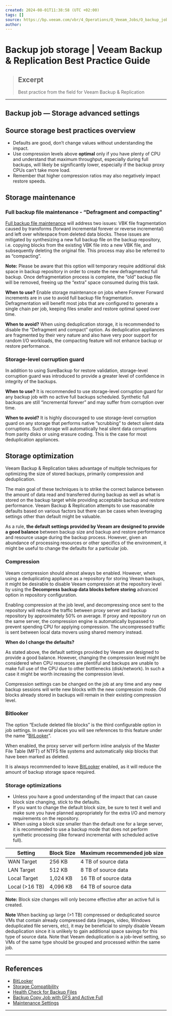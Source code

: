 ```yaml
---
created: 2024-08-01T11:38:58 (UTC +02:00)
tags: []
source: https://bp.veeam.com/vbr/4_Operations/O_Veeam_Jobs/O_backup_jobs/backup_job_storage.html
author: 
---
```


# Backup job storage | Veeam Backup & Replication Best Practice Guide

> ## Excerpt
> Best practice from the field for Veeam Backup & Replication

---
## [](https://bp.veeam.com/vbr/4_Operations/O_Veeam_Jobs/O_backup_jobs/backup_job_storage.html#backup-job--storage-advanced-settings)Backup job — Storage advanced settings

## [](https://bp.veeam.com/vbr/4_Operations/O_Veeam_Jobs/O_backup_jobs/backup_job_storage.html#source-storage-best-practices-overview)Source storage best practices overview

-   Defaults are good, don’t change values without understanding the impact.
-   Use compression levels above **optimal** only if you have plenty of CPU and understand that maximum throughput, especially during full backups, will likely be significantly lower, especially if the backup proxy CPUs can’t take more load.
-   Remember that higher compression ratios may also negatively impact restore speeds.

## [](https://bp.veeam.com/vbr/4_Operations/O_Veeam_Jobs/O_backup_jobs/backup_job_storage.html#storage-maintenance)Storage maintenance

### [](https://bp.veeam.com/vbr/4_Operations/O_Veeam_Jobs/O_backup_jobs/backup_job_storage.html#full-backup-file-maintenance---defragment-and-compacting)Full backup file maintenance - “Defragment and compacting”

[Full backup file maintenance](https://helpcenter.veeam.com/docs/backup/vsphere/backup_job_advanced_maintenance_vm.html) will address two issues: VBK file fragmentation caused by transforms (forward incremental forever or reverse incremental) and left over whitespace from deleted data blocks. These issues are mitigated by synthesizing a new full backup file on the backup repository, i.e. copying blocks from the existing VBK file into a new VBK file, and subsequently deleting the original file. This process may also be referred to as “compacting”.

**Note:** Please be aware that this option will temporary require additional disk space in backup repository in order to create the new defragmented full backup. Once defragmentation process is complete, the “old” backup file will be removed, freeing up the “extra” space consumed during this task.

**When to use?** Enable storage maintenance on jobs where Forever Forward increments are in use to avoid full backup file fragmentation. Defragmentation will benefit most jobs that are configured to generate a single chain per job, keeping files smaller and restore optimal speed over time.

**When to avoid?** When using deduplication storage, it is recommended to disable the “Defragment and compact” option. As deduplication appliances are fragmented by their very nature and also have very poor support for random I/O workloads, the compacting feature will not enhance backup or restore performance.

### [](https://bp.veeam.com/vbr/4_Operations/O_Veeam_Jobs/O_backup_jobs/backup_job_storage.html#storage-level-corruption-guard)Storage-level corruption guard

In addition to using SureBackup for restore validation, storage-level corruption guard was introduced to provide a greater level of confidence in integrity of the backups.

**When to use?** It is recommended to use storage-level corruption guard for any backup job with no active full backups scheduled. Synthetic full backups are still “incremental forever” and may suffer from corruption over time.

**When to avoid?** It is highly discouraged to use storage-level corruption guard on any storage that performs native “scrubbing” to detect silent data corruptions. Such storage will automatically heal silent data corruptions from parity disks or using erasure coding. This is the case for most deduplication appliances.

## [](https://bp.veeam.com/vbr/4_Operations/O_Veeam_Jobs/O_backup_jobs/backup_job_storage.html#storage-optimization)Storage optimization

Veeam Backup & Replication takes advantage of multiple techniques for optimizing the size of stored backups, primarily compression and deduplication.

The main goal of these techniques is to strike the correct balance between the amount of data read and transferred during backup as well as what is stored on the backup target while providing acceptable backup and restore performance. Veeam Backup & Replication attempts to use reasonable defaults based on various factors but there can be cases when leveraging settings other than default might be valuable.

As a rule, **the default settings provided by Veeam are designed to provide a good balance** between backup size and backup and restore performance and resource usage during the backup process. However, given an abundance of processing resources or other specifics of the environment, it might be useful to change the defaults for a particular job.

### [](https://bp.veeam.com/vbr/4_Operations/O_Veeam_Jobs/O_backup_jobs/backup_job_storage.html#compression)Compression

Veeam compression should almost always be enabled. However, when using a deduplicating appliance as a repository for storing Veeam backups, it might be desirable to disable Veeam compression at the repository level by using the **Decompress backup data blocks before storing** advanced option in repository configuration.

Enabling compression at the job level, and decompressing once sent to the repository will reduce the traffic between proxy server and backup repository by approximately 50% on average. If proxy and repository run on the same server, the compression engine is automatically bypassed to prevent spending CPU for applying compression. The uncompressed traffic is sent between local data movers using shared memory instead.

**When do I change the defaults?**

As stated above, the default settings provided by Veeam are designed to provide a good balance. However, changing the compression level might be considered when CPU resources are plentiful and backups are unable to make full use of the CPU due to other bottlenecks (disk/network). In such a case it might be worth increasing the compression level.

Compression settings can be changed on the job at any time and any new backup sessions will write new blocks with the new compression mode. Old blocks already stored in backups will remain in their existing compression level.

### [](https://bp.veeam.com/vbr/4_Operations/O_Veeam_Jobs/O_backup_jobs/backup_job_storage.html#bitlooker)Bitlooker

The option “Exclude deleted file blocks” is the third configurable option in job settings. In several places you will see references to this feature under the name “[BitLooker](https://helpcenter.veeam.com/docs/backup/vsphere/dirty_blocks.html)”.

When enabled, the proxy server will perform inline analysis of the Master File Table (MFT) of NTFS file systems and automatically skip blocks that have been marked as deleted.

It is always recommended to leave [BitLooker](https://helpcenter.veeam.com/docs/backup/vsphere/dirty_blocks.html) enabled, as it will reduce the amount of backup storage space required.

### [](https://bp.veeam.com/vbr/4_Operations/O_Veeam_Jobs/O_backup_jobs/backup_job_storage.html#storage-optimizations)Storage optimizations

-   Unless you have a good understanding of the impact that can cause block size changing, stick to the defaults.
-   If you want to change the default block size, be sure to test it well and make sure you have planned appropriately for the extra I/O and memory requirements on the repository.
-   When using a block size smaller than the default one for a large server, it is recommended to use a backup mode that does not perform synthetic processing (like forward incremental with scheduled active full).

| Setting | Block Size | Maximum recommended job size |
| --- | --- | --- |
| WAN Target | 256 KB | 4 TB of source data |
| LAN Target | 512 KB | 8 TB of source data |
| Local Target | 1,024 KB | 16 TB of source data |
| Local (>16 TB) | 4,096 KB | 64 TB of source data |

**Note:** Block size changes will only become effective after an active full is created.

**Note** When backing up large (>1 TB) compressed or deduplicated source VMs that contain already compressed data (images, video, Windows deduplicated file servers, etc), it may be beneficial to simply disable Veeam deduplication since it is unlikely to gain additional space savings for this type of source data. Note that Veeam deduplication is a job-level setting, so VMs of the same type should be grouped and processed within the same job.

___

## [](https://bp.veeam.com/vbr/4_Operations/O_Veeam_Jobs/O_backup_jobs/backup_job_storage.html#references)References

-   [BitLooker](https://helpcenter.veeam.com/docs/backup/vsphere/dirty_blocks.html)
-   [Storage Compatibility](https://helpcenter.veeam.com/docs/backup/vsphere/backup_job_advanced_storage_vm.html)
-   [Health Check for Backup Files](https://helpcenter.veeam.com/docs/backup/vsphere/backup_health_check.html)
-   [Backup Copy Job with GFS and Active Full](https://helpcenter.veeam.com/archive/backup/100/vsphere/active_full_archive_retention.html)
-   [Maintenance Settings](https://helpcenter.veeam.com/docs/backup/vsphere/backup_job_advanced_maintenance_vm.html)

___
